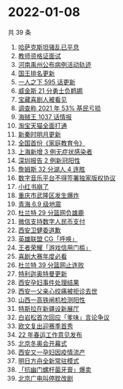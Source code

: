 # 2022-01-08

共 39 条

<!-- BEGIN ZHIHUSEARCH -->
<!-- 最后更新时间 Sat Jan 08 2022 18:09:43 GMT+0800 (China Standard Time) -->
1. [哈萨克斯坦骚乱已平息](https://www.zhihu.com/search?q=哈萨克斯坦)
1. [教师资格证面试](https://www.zhihu.com/search?q=教师资格证面试)
1. [河南禹州公布病例活动轨迹](https://www.zhihu.com/search?q=河南疫情)
1. [国王排名更新](https://www.zhihu.com/search?q=国王排名)
1. [一人之下 595 话更新](https://www.zhihu.com/search?q=一人之下)
1. [威金斯 21 分勇士负鹈鹕](https://www.zhihu.com/search?q=勇士)
1. [宝藏喜剧人被看见](https://www.zhihu.com/search?q=一年一度喜剧大赛)
1. [调查称 2021 年 53% 基民亏损](https://www.zhihu.com/search?q=基金亏损)
1. [海贼王 1037 话情报](https://www.zhihu.com/search?q=海贼王)
1. [淘宝天猫全面打通](https://www.zhihu.com/search?q=淘宝天猫打通)
1. [新秦时明月更新](https://www.zhihu.com/search?q=新秦时明月)
1. [全国首份《家庭教育令》](https://www.zhihu.com/search?q=家庭教育令)
1. [上海新增 3 例无症状感染者](https://www.zhihu.com/search?q=上海疫情)
1. [深圳报告 2 例新冠阳性](https://www.zhihu.com/search?q=深圳疫情)
1. [詹姆斯 32 分湖人 4 连胜](https://www.zhihu.com/search?q=湖人)
1. [数字音乐平台不得签署独家版权协议](https://www.zhihu.com/search?q=数字音乐平台)
1. [小红书崩了](https://www.zhihu.com/search?q=小红书崩了)
1. [重庆市武隆区发生爆炸](https://www.zhihu.com/search?q=重庆爆炸)
1. [青海 6.9 级地震](https://www.zhihu.com/search?q=青海地震)
1. [杜兰特 29 分篮网负雄鹿](https://www.zhihu.com/search?q=篮网)
1. [微信支持数字人民币支付](https://www.zhihu.com/search?q=数字人民币)
1. [西安卫健委道歉](https://www.zhihu.com/search?q=西安卫健委)
1. [英雄联盟 CG「呼唤」](https://www.zhihu.com/search?q=英雄联盟cg)
1. [王者荣耀「游戏信用门槛」](https://www.zhihu.com/search?q=王者荣耀)
1. [喜剧大赛年度必看](https://www.zhihu.com/search?q=一年一度喜剧大赛)
1. [杜兰特 39 分篮网止连败](https://www.zhihu.com/search?q=篮网)
1. [特利迦奥特曼更新](https://www.zhihu.com/search?q=特利迦奥特曼)
1. [西安孕妇事件处理结果](https://www.zhihu.com/search?q=西安孕妇)
1. [西安一父亲心绞痛被拒诊去世](https://www.zhihu.com/search?q=西安父亲)
1. [山西一高铁闸机检测阳性](https://www.zhihu.com/search?q=山西高铁)
1. [特斯拉在新疆设新展厅](https://www.zhihu.com/search?q=特斯拉)
1. [白岩松首次回应「爹味」言论争议](https://www.zhihu.com/search?q=白岩松)
1. [欧文复出迎赛季首秀](https://www.zhihu.com/search?q=欧文复出)
1. [22 年春运工作意见发布](https://www.zhihu.com/search?q=春运工作意见)
1. [北京冬奥会开幕式](https://www.zhihu.com/search?q=冬奥会)
1. [西安又一孕妇因疫情流产](https://www.zhihu.com/search?q=西安孕妇流产)
1. [明日方舟全新常驻模式](https://www.zhihu.com/search?q=明日方舟)
1. [「抗幽门螺杆菌牙膏」爆卖](https://www.zhihu.com/search?q=抗幽门螺杆菌牙膏)
1. [北京广电叫停耽改剧](https://www.zhihu.com/search?q=耽改剧)
<!-- END ZHIHUSEARCH -->
